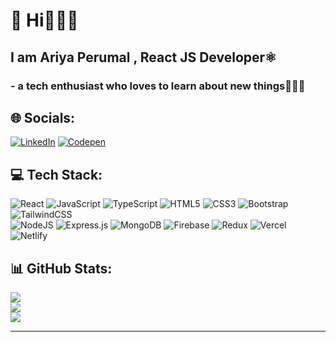 # 💫 Hi🙋🏻‍♂️
## I am Ariya Perumal , React JS Developer⚛️
### - a tech enthusiast who loves to learn about new things🧑🏻‍💻


## 🌐 Socials:
[![LinkedIn](https://img.shields.io/badge/LinkedIn-%230077B5.svg?logo=linkedin&logoColor=white)](https://linkedin.com/in/ariyaperumal-m) [![Codepen](https://img.shields.io/badge/Codepen-000000?logo=codepen&logoColor=white)](https://codepen.io/aryakarthi) 

## 💻 Tech Stack:
![React](https://img.shields.io/badge/react-%2320232a.svg?style=flat&logo=react&logoColor=%2361DAFB) ![JavaScript](https://img.shields.io/badge/javascript-%23323330.svg?style=flat&logo=javascript&logoColor=%23F7DF1E) ![TypeScript](https://img.shields.io/badge/typescript-%23007ACC.svg?style=flat&logo=typescript&logoColor=white) ![HTML5](https://img.shields.io/badge/html5-%23E34F26.svg?style=flat&logo=html5&logoColor=white) ![CSS3](https://img.shields.io/badge/css3-%231572B6.svg?style=flat&logo=css3&logoColor=white) ![Bootstrap](https://img.shields.io/badge/bootstrap-%238511FA.svg?style=flat&logo=bootstrap&logoColor=white) ![TailwindCSS](https://img.shields.io/badge/tailwindcss-%2338B2AC.svg?style=flat&logo=tailwind-css&logoColor=white)   
    ![NodeJS](https://img.shields.io/badge/node.js-6DA55F?style=flat&logo=node.js&logoColor=white) ![Express.js](https://img.shields.io/badge/express.js-%23404d59.svg?style=flat&logo=express&logoColor=%2361DAFB) ![MongoDB](https://img.shields.io/badge/MongoDB-%234ea94b.svg?style=flat&logo=mongodb&logoColor=white)    ![Firebase](https://img.shields.io/badge/Firebase-039BE5?style=flat&logo=Firebase&logoColor=white) ![Redux](https://img.shields.io/badge/redux-%23593d88.svg?style=flat&logo=redux&logoColor=white)  ![Vercel](https://img.shields.io/badge/vercel-%23000000.svg?style=flat&logo=vercel&logoColor=white) ![Netlify](https://img.shields.io/badge/netlify-%23000000.svg?style=flat&logo=netlify&logoColor=#00C7B7) 
## 📊 GitHub Stats:
![](https://github-readme-stats.vercel.app/api/top-langs/?username=aryakarthi&theme=dracula&hide_border=true&include_all_commits=false&count_private=false&layout=compact)<br/>
![](https://github-readme-stats.vercel.app/api?username=aryakarthi&theme=dracula&hide_border=true&include_all_commits=false&count_private=false)<br/>
![](https://github-readme-streak-stats.herokuapp.com/?user=aryakarthi&theme=dracula&hide_border=true)<br/>

---
<!-- Proudly created with GPRM ( https://gprm.itsvg.in ) -->
